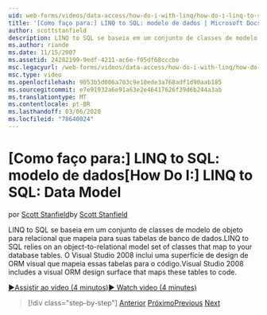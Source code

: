 ```yaml
---
uid: web-forms/videos/data-access/how-do-i-with-linq/how-do-i-linq-to-sql-data-model
title: '[Como faço para:] LINQ to SQL: modelo de dados | Microsoft Docs'
author: scottstanfield
description: LINQ to SQL se baseia em um conjunto de classes de modelo de objeto para relacional que mapeia para suas tabelas de banco de dados. O Visual Studio 2008 inclui uma superfície de design de ORM Visual...
ms.author: riande
ms.date: 11/15/2007
ms.assetid: 24282199-9edf-4211-ac6e-f05df68cccbe
msc.legacyurl: /web-forms/videos/data-access/how-do-i-with-linq/how-do-i-linq-to-sql-data-model
msc.type: video
ms.openlocfilehash: 9053b5d006a703c9e10ede3a768adf1d90aab185
ms.sourcegitcommit: e7e91932a6e91a63e2e46417626f39d6b244a3ab
ms.translationtype: MT
ms.contentlocale: pt-BR
ms.lasthandoff: 03/06/2020
ms.locfileid: "78640024"
---
```

# <a name="how-do-i-linq-to-sql-data-model"></a><span data-ttu-id="ac64d-104">[Como faço para:] LINQ to SQL: modelo de dados</span><span class="sxs-lookup"><span data-stu-id="ac64d-104">[How Do I:] LINQ to SQL: Data Model</span></span>

<span data-ttu-id="ac64d-105">por [Scott Stanfield](https://github.com/scottstanfield)</span><span class="sxs-lookup"><span data-stu-id="ac64d-105">by [Scott Stanfield](https://github.com/scottstanfield)</span></span>

<span data-ttu-id="ac64d-106">LINQ to SQL se baseia em um conjunto de classes de modelo de objeto para relacional que mapeia para suas tabelas de banco de dados.</span><span class="sxs-lookup"><span data-stu-id="ac64d-106">LINQ to SQL relies on an object-to-relational model set of classes that map to your database tables.</span></span> <span data-ttu-id="ac64d-107">O Visual Studio 2008 inclui uma superfície de design de ORM visual que mapeia essas tabelas para o código.</span><span class="sxs-lookup"><span data-stu-id="ac64d-107">Visual Studio 2008 includes a visual ORM design surface that maps these tables to code.</span></span>

[<span data-ttu-id="ac64d-108">&#9654;Assistir ao vídeo (4 minutos)</span><span class="sxs-lookup"><span data-stu-id="ac64d-108">&#9654; Watch video (4 minutes)</span></span>](https://channel9.msdn.com/Blogs/ASP-NET-Site-Videos/how-do-i-linq-to-sql-data-model)

> [!div class="step-by-step"]
> <span data-ttu-id="ac64d-109">[Anterior](how-do-i-linq-to-sql-overview.md)
> [Próximo](how-do-i-linq-to-sql-querying-the-database.md)</span><span class="sxs-lookup"><span data-stu-id="ac64d-109">[Previous](how-do-i-linq-to-sql-overview.md)
[Next](how-do-i-linq-to-sql-querying-the-database.md)</span></span>
